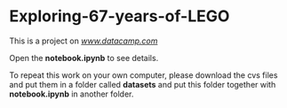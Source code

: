 # Exploring-67-years-of-LEGO
This is a project on *www.datacamp.com*

Open the **notebook.ipynb** to see details.

To repeat this work on your own computer, please download the cvs files and put them in a folder called **datasets** and put this folder together with **notebook.ipynb** in another folder.
